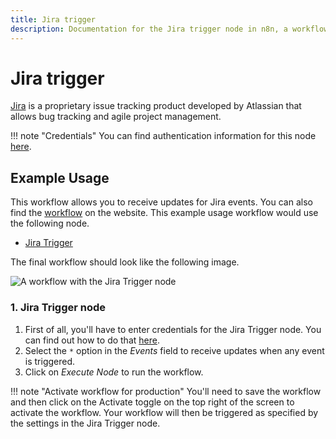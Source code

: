 ```yaml
---
title: Jira trigger
description: Documentation for the Jira trigger node in n8n, a workflow automation platform. Includes details of operations and configuration, and links to examples and credentials information.
---
```


# Jira trigger

[Jira](https://www.atlassian.com/software/jira) is a proprietary issue tracking product developed by Atlassian that allows bug tracking and agile project management.

!!! note "Credentials"
    You can find authentication information for this node [here](/integrations/builtin/credentials/jira/).



## Example Usage

This workflow allows you to receive updates for Jira events. You can also find the [workflow](https://n8n.io/workflows/569) on the website. This example usage workflow would use the following node.

- [Jira Trigger]()

The final workflow should look like the following image.

![A workflow with the Jira Trigger node](/_images/integrations/builtin/trigger-nodes/jiratrigger/workflow.png)


### 1. Jira Trigger node

1. First of all, you'll have to enter credentials for the Jira Trigger node. You can find out how to do that [here](/integrations/builtin/credentials/jira/).
2. Select the `*` option in the *Events* field to receive updates when any event is triggered.
3. Click on *Execute Node* to run the workflow.

!!! note "Activate workflow for production"
    You'll need to save the workflow and then click on the Activate toggle on the top right of the screen to activate the workflow. Your workflow will then be triggered as specified by the settings in the Jira Trigger node.


